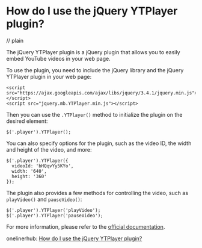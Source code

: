 # How do I use the jQuery YTPlayer plugin?
// plain

The jQuery YTPlayer plugin is a jQuery plugin that allows you to easily embed YouTube videos in your web page.

To use the plugin, you need to include the jQuery library and the jQuery YTPlayer plugin in your web page:

```
<script src="https://ajax.googleapis.com/ajax/libs/jquery/3.4.1/jquery.min.js"></script>
<script src="jquery.mb.YTPlayer.min.js"></script>
```

Then you can use the `.YTPlayer()` method to initialize the plugin on the desired element:

```
$('.player').YTPlayer();
```

You can also specify options for the plugin, such as the video ID, the width and height of the video, and more:

```
$('.player').YTPlayer({
  videoId: 'bHQqvYy5KYo',
  width: '640',
  height: '360'
});
```

The plugin also provides a few methods for controlling the video, such as `playVideo()` and `pauseVideo()`:

```
$('.player').YTPlayer('playVideo');
$('.player').YTPlayer('pauseVideo');
```

For more information, please refer to the [official documentation](https://github.com/pupunzi/jquery.mb.YTPlayer/wiki).

onelinerhub: [How do I use the jQuery YTPlayer plugin?](https://onelinerhub.com/jquery/how-do-i-use-the-jquery-ytplayer-plugin)